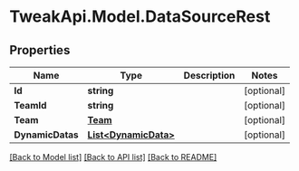 # TweakApi.Model.DataSourceRest
## Properties

Name | Type | Description | Notes
------------ | ------------- | ------------- | -------------
**Id** | **string** |  | [optional] 
**TeamId** | **string** |  | [optional] 
**Team** | [**Team**](Team.md) |  | [optional] 
**DynamicDatas** | [**List&lt;DynamicData&gt;**](DynamicData.md) |  | [optional] 

[[Back to Model list]](../README.md#documentation-for-models) [[Back to API list]](../README.md#documentation-for-api-endpoints) [[Back to README]](../README.md)

